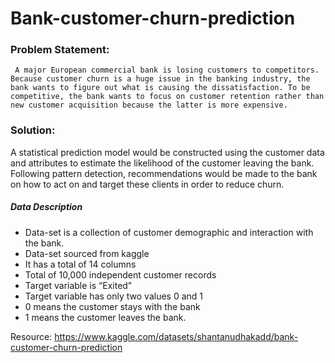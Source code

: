 # Bank-customer-churn-prediction

### Problem Statement:

     A major European commercial bank is losing customers to competitors. Because customer churn is a huge issue in the banking industry, the bank wants to figure out what is causing the dissatisfaction. To be competitive, the bank wants to focus on customer retention rather than new customer acquisition because the latter is more expensive.
     

### Solution:

   A statistical prediction model would be constructed using the customer data and attributes to estimate the likelihood of the customer leaving the bank. Following pattern detection, recommendations would be made to the bank on how to act on and target these clients in order to reduce churn.
   
##### Data Description
- Data-set is a collection of customer demographic and interaction with the bank.
- Data-set sourced from kaggle
- It has a total of 14 columns 
- Total of 10,000 independent customer records
- Target variable  is “Exited”
- Target variable has only two values 0 and 1 
- 0 means the customer stays with the bank
- 1 means the customer leaves the bank.
   
Resource: https://www.kaggle.com/datasets/shantanudhakadd/bank-customer-churn-prediction



